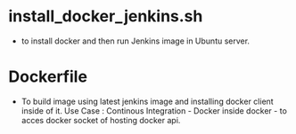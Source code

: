 # install_docker_jenkins.sh

- to install docker and then run Jenkins image in Ubuntu server.

# Dockerfile

- To build image using latest jenkins image and installing docker client inside of it. Use Case : Continous Integration - Docker inside docker - to acces docker socket of hosting docker api.
